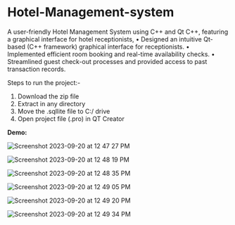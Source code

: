 # Hotel-Management-system

A user-friendly Hotel Management System using C++ and Qt C++, featuring a graphical interface for hotel receptionists,
•	Designed an intuitive Qt-based (C++ framework) graphical interface for receptionists.
•	Implemented efficient room booking and real-time availability checks.
•	Streamlined guest check-out processes and provided access to past transaction records.

Steps to run the project:-
1. Download the zip file
2. Extract in any directory
3. Move the .sqllite file to C:/ drive
4. Open project file (.pro) in QT Creator

**Demo:**

![Screenshot 2023-09-20 at 12 47 27 PM](https://github.com/ekamgrewal/Hotel-Management-system/assets/72091301/97596ee9-4fff-4745-bad2-22550200403c)

![Screenshot 2023-09-20 at 12 48 19 PM](https://github.com/ekamgrewal/Hotel-Management-system/assets/72091301/83610ab2-852e-4922-bf64-146e3c1af49b)

![Screenshot 2023-09-20 at 12 48 35 PM](https://github.com/ekamgrewal/Hotel-Management-system/assets/72091301/adc34607-c895-421a-8f82-cf76523a5bb9)

![Screenshot 2023-09-20 at 12 49 05 PM](https://github.com/ekamgrewal/Hotel-Management-system/assets/72091301/003c175e-05bd-4cb0-9ae8-0f4192cb145d)

![Screenshot 2023-09-20 at 12 49 20 PM](https://github.com/ekamgrewal/Hotel-Management-system/assets/72091301/2b752a6f-d9e1-4fe4-b280-b0e1be9d1bc8)

![Screenshot 2023-09-20 at 12 49 34 PM](https://github.com/ekamgrewal/Hotel-Management-system/assets/72091301/1b15173a-ff8e-4068-841c-7881c99fc3fd)

